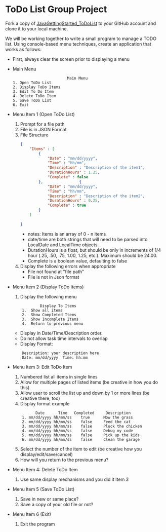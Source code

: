# ToDo List Group Project
Fork a copy of [JavaGettingStarted_ToDoList](https://github.com/gartee-john-PFG/JavaGettingStarted_ToDoList) to your GitHub account and clone it to your local machine.

We will be working together to write a small program to manage a TODO list.  Using console-based menu techniques, create an application that works as follows:

* First, always clear the screen prior to displaying a menu
* Main Menu
    ```
                            Main Menu
    1. Open ToDo List
    2. Display ToDo Items
    3. Edit To Do Item
    4. Delete ToDo Item
    5. Save ToDo List
    6. Exit
    ```    
* Menu Item 1 (Open ToDo List)
    1. Prompt for a file path
    2. File is in JSON Format
    3. File Structure
        ```json
       {
            "Items" : [
                {
                    "Date" : "mm/dd/yyyy",
                    "Time" : "hh/mm",
                    "Description" : "Description of the item1",
                    "DurationHours" : 1.25,
                    "Complete" : false
                },                {
                    "Date" : "mm/dd/yyyy",
                    "Time" : "hh/mm",
                    "Description" : "Description of the item2",
                    "DurationHours" : 0.25,
                    "Complete" : true
                } 
            ]  
            
       }
       ```
        * notes:  Items is an array of 0 - n items
        * date/time are both strings that will need to be parsed into LocalDate and LocalTime objects.
        * DurationHours is a float, but should be only in increments of 1/4 hour (.25, .50, .75, 1.00, 1.25, etc.).  Maximum should be 24.00.
        * Complete is a boolean value, defaulting to false
    4. Display the following errors when appropriate
        * File not found at "file path"
        * File is not in Json format

* Menu Item 2 (Display ToDo Items)
    1.  Display the following menu
    ```
                Display To Items
        1.  Show all items
        2.  Show Completed Items
        3.  Show Incomplete Items
        4.  Return to previous menu
    ```    
    * Display in Date/Time/Description order.
    * Do not allow task time intervals to overlap
    * Display Format:
    ```
        Description: your description here
        Date: mm/dd/yyyy  Time: hh:mm 
    ```
* Menu Item 3: Edit ToDo Item
    1. Numbered list all items in single lines
    2. Allow for multiple pages of listed items (be creative in how you do this)
    3. Allow user to scroll the list up and down by 1 or more lines (be creative there, too)
    4. Display format example
    ```
              Date      Time   Completed     Description
        1. mm/dd/yyyy hh/mm/ss    true      Mow the grass
        2. mm/dd/yyyy hh/mm/ss    false     Feed the cat
        3. mm/dd/yyyy hh/mm/ss    false     Pluck the chicken
        4. mm/dd/yyyy hh/mm/ss    false     Debug my code
        5. mm/dd/yyyy hh/mm/ss    false     Pick up the kids
        6. mm/dd/yyyy hh/mm/ss    false     Clean the garage
  
    ```
    5.  Select the number of the item to edit (be creative how you display/edit/save/cancel)
    6.  How will you return to the previous menu?
* Menu Item 4: Delete ToDo Item
    1. Use same display mechanisms and you did it Item 3
* Menu Item 5 (Save ToDo List)
    1. Save in new or same place?
    2. Save a copy of your old file or not?
* Menu Item 6 (Exit)
    1. Exit the program